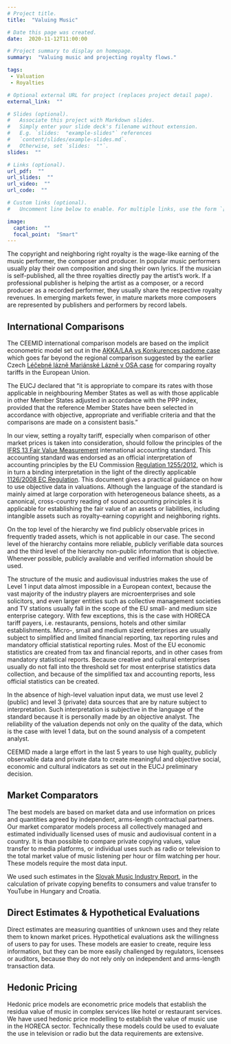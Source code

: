 ```yaml
---
# Project title.
title:  "Valuing Music"

# Date this page was created.
date:  2020-11-12T11:00:00

# Project summary to display on homepage.
summary:  "Valuing music and projecting royalty flows."

tags: 
 - Valuation
 - Royalties

# Optional external URL for project (replaces project detail page).
external_link:  ""

# Slides (optional).
#   Associate this project with Markdown slides.
#   Simply enter your slide deck's filename without extension.
#   E.g. `slides:  "example-slides"` references 
#   `content/slides/example-slides.md`.
#   Otherwise, set `slides:  ""`.
slides:  ""

# Links (optional).
url_pdf:  ""
url_slides:  ""
url_video:  ""
url_code:  ""

# Custom links (optional).
#   Uncomment line below to enable. For multiple links, use the form `[{...}, {...}, {...}]`.

image:
  caption:  ""
  focal_point:  "Smart"
---
```


The copyright and neighboring right royalty is the wage-like earning of the music performer, the composer and producer. In popular music performers usually play their own composition and sing their own lyrics. If the musician is self-published, all the three royalties directly pay the artist’s work. If a professional publisher is helping the artist as a composer, or a record producer as a recorded performer, they usually share the respective royalty revenues. In emerging markets fewer, in mature markets more composers are represented by publishers and performers by record labels. 

## International Comparisons

The CEEMID international comparison models are based on the implicit econometric model set out in the [AKKA/LAA vs Konkurences padome case](http://curia.europa.eu/juris/liste.jsf?language=en&num=C-177/16)  which goes far beyond the regional comparison suggested by the earlier Czech [Léčebné lázně Mariánské Lázně v OSA case](http://curia.europa.eu/juris/liste.jsf?&num=C-351/12) for comparing royalty tariffs in the European Union. 

The EUCJ declared that “it is appropriate to compare its rates with those applicable in neighbouring Member States as well as with those applicable in other Member States adjusted in accordance with the PPP index, provided that the reference Member States have been selected in accordance with objective, appropriate and verifiable criteria and that the comparisons are made on a consistent basis.”

In our view, setting a royalty tariff, especially when comparison of other market prices is taken into consideration, should follow the principles of the [IFRS 13 Fair Value Measurement](https://www.ifrs.org/issued-standards/list-of-standards/ifrs-13-fair-value-measurement/) international accounting standard.  This accounting standard was endorsed as an official interpretation of accounting principles by the EU Commission [Regulation 1255/2012](https://eur-lex.europa.eu/legal-content/EN/TXT/HTML/?uri=CELEX:32012R1255&from=EN), which is in turn a binding interpretation in the light of the directly applicable [1126/2008 EC Regulation](https://eur-lex.europa.eu/legal-content/EN/ALL/?uri=CELEX%3A32008R1126).   This document gives a practical guidance on how to use objective data in valuations.   Although the language of the standard is mainly aimed at large corporation with heterogeneous balance sheets, as a canonical, cross-country reading of sound accounting principles it is applicable for establishing the fair value of an assets or liabilities, including intangible assets such as royalty-earning copyright and neighboring rights.

On the top level of the hierarchy we find publicly observable prices in frequently traded assets, which is not applicable in our case.  The second level of the hierarchy contains more reliable, publicly verifiable data sources and the third level of the hierarchy non-public information that is objective.  Whenever possible, publicly available and verified information should be used.

The structure of the music and audiovisual industries makes the use of Level 1 input data almost impossible in a European context, because the vast majority of the industry players are microenterprises and sole solicitors, and even larger entities such as collective management societies and TV stations usually fall in the scope of the EU small- and medium size enterprise category.  With few exceptions, this is the case with HORECA tariff payers, i.e. restaurants, pensions, hotels and other similar establishments.  Micro-, small and medium sized enterprises are usually subject to simplified and limited financial reporting, tax reporting rules and mandatory official statistical reporting rules.  Most of the EU economic statistics are created from tax and financial reports, and in other cases from mandatory statistical reports. Because creative and cultural enterprises usually do not fall into the threshold set for most enterprise statistics data collection, and because of the simplified tax and accounting reports, less official statistics can be created.

In the absence of high-level valuation input data, we must use level 2 (public) and level 3 (private) data sources that are by nature subject to interpretation.  Such interpretation is subjective in the language of the standard because it is personally made by an objective analyst.  The reliability of the valuation depends not only on the quality of the data, which is the case with level 1 data, but on the sound analysis of a competent analyst.

CEEMID made a large effort in the last 5 years to use high quality, publicly observable data and private data to create meaningful and objective social, economic and cultural indicators as set out in the EUCJ preliminary decision. 

## Market Comparators

The best models are based on market data and use information on prices and quantities agreed by independent, arms-length contractual partners.  Our market comparator models process all collectively managed and estimated individually licensed uses of music and audiovisual content in a country. It is than possible to compare private copying values, value transfer to media platforms, or individual uses such as radio or television to the total market value of music listening per hour or film watching per hour.  These models require the most data input. 

We used such estimates in the [Slovak Music Industry Report](https://dataandlyrics.com/publication/slovak_music_industry_2019/), in the calculation of private copying benefits to consumers and value transfer to YouTube in Hungary and Croatia.  

## Direct Estimates & Hypothetical Evaluations

Direct estimates are measuring quantities of unknown uses and they relate them to known market prices.  Hypothetical evaluations ask the willingness of users to pay for uses.  These models are easier to create, require less information, but they can be more easily challenged by regulators, licensees or auditors, because they do not rely only on independent and arms-length transaction data. 

## Hedonic Pricing

Hedonic price models are econometric price models that establish the residua value of music in complex services like hotel or restaurant services.  We have used hedonic price modelling to establish the value of music use in the HORECA sector.  Technically these models could be used to evaluate the use in television or radio but the data requirements are extensive.
